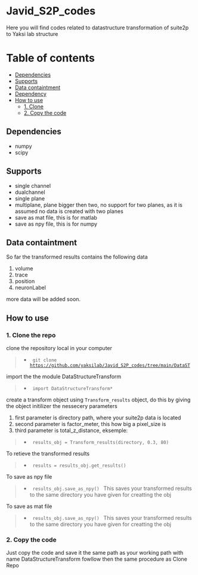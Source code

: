 

# Javid_S2P_codes
Here you will find codes related to datastructure transformation of suite2p to Yaksi lab structure 

Table of contents
=================
<!--ts-->
   * [Dependencies](#Dependencies)
   * [Supports](#Supports)
   * [Data containtment](#Data-containtment)
   * [Dependency](#dependency)
   * [How to use](#How-to-use)
     * [1. Clone](#clone)
     * [2. Copy the code](#copy)
<!--te-->


## Dependencies 
- numpy 
- scipy

## Supports
- single channel
- dualchannel 
- single plane
- multiplane, plane bigger then two, no support for two planes, as it is assumed no data is created with two planes
- save as mat file, this is for matlab
- save as npy file, this is for numpy


## Data containtment
So far the transformed results contains the following data
1. volume
2. trace
3. position
4. neuronLabel

more data will be added soon.

## How to use 

### 1. Clone the repo <a id='clone'></a>
clone the repository local in your computer

>- <code> git clone https://github.com/yaksilab/Javid_S2P_codes/tree/main/DataST </code>

import the the module DataStructureTransform

>- <code> import DataStructureTransform* </code>

create a transform object using <code>Transform_results</code> object, do this by giving the object initilizer the nessecery parameters
1. first parameter is directory path, where your suite2p data is located
2. second parameter is factor_meter, this how big a pixel_size is
3. third parameter is total_z_distance, 
eksemple:
>- <code> results_obj = Transform_results(directory, 0.3, 80) </code>

To retieve the transformed results

>- <code> results = results_obj.get_results() </code>

To save as npy file

>- <code> results_obj.save_as_npy() </code> This saves your transformed results to the same directory you have given for creatting the obj

To save as mat file 

>- <code> results_obj.save_as_npy() </code> This saves your transformed results to the same directory you have given for creatting the obj

### 2. Copy the code<a id='copy'></a>
Just copy the code and save it the same path as your working path with name DataStructureTransform
fowllow then the same procedure as Clone Repo


  
